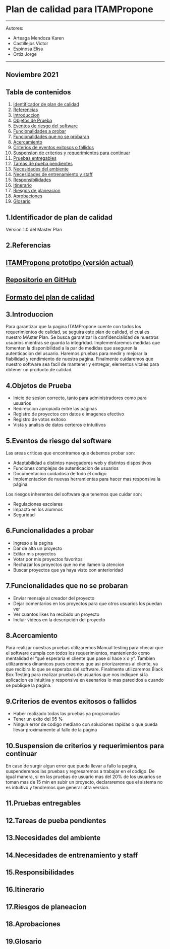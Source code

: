 # Plan de calidad para ITAMPropone
--- 
Autores:
- Arteaga Mendoza Karen
- Castillejos Victor
- Espinosa Elisa
- Ortiz Jorge
---


Noviembre 2021
---
## Tabla de contenidos
1) [Identificador de plan de calidad](#identificador)
2) [Referencias](#Referencias)
3) [Introduccion](#Introduccion)
4) [Objetos de Prueba](#Objetos)
5) [Eventos de riesgo del software ](#Eventos-de-riesgo)
6) [Funcionalidades a probar ](#Funcionalidades)
7) [Funcionalidades que no se probaran ](#Funcionalidades-no )
8) [Acercamiento](#Acercamiento)
9) [Criterios de eventos exitosos o fallidos ](#Criterios)
10) [Suspension de criterios y requerimientos para continuar  ](#Suspension)
11) [Pruebas entregables](#Pruebas)
12) [Tareas de pueba pendientes ](#Tareas)
13) [Necesidades del ambiente](#ambiente)
14) [Necesidades de entrenamiento y staff](#entrenamiento)
15) [Responsibilidades](#Responsibilidades)
16) [Itinerario](#Itinerario)
17) [Riesgos de planeacion](#Riesgos)
18) [Aprobaciones](#Aprobaciones)
19) [Glosario](#Glosario)


## 1.Identificador de plan de calidad <a name="identificador"></a>
Version 1.0 del Master Plan

## 2.Referencias <a name="Referencias"></a>
[ITAMPropone prototipo (versión actual)](https://app.moqups.com/mevbofgFeMiSIqXfxduif6CG89wNGW8F/view/page/af2dcae8a)
---
[Repositorio en GitHub](https://github.com/Ingenieria-de-Software-2021-ITAM/NullPointer-Markdown)
---
[Formato del plan de calidad](https://jmpovedar.files.wordpress.com/2014/03/ieee-829.pdf)
---


## 3.Introduccion <a name="Introduccion"></a>
Para garantizar que la pagina ITAMPropone cuente con todos los requerimientos de calidad, se seguira este plan de calidad, el cual es nuestro MAster Plan. Se busca garantizar la confidencialidad de nuestros usuarios mientras se guarda la integridad. Implementaremos medidas que fomenten la disponibilidad a la par de medidas que aseguren la autenticación del usuario. Haremos pruebas para medir y mejorar la fiabilidad y rendimiento de nuestra pagina. Finalmente  cuidaremos que nuestro software sea facil de mantener y entregar, elementos vitales para obtener un producto de calidad. 

## 4.Objetos de Prueba <a name="Objetos"></a>
- Inicio de sesion correcto, tanto para administradores como para usuarios
- Redireccion apropiada entre las paginas 
- Registro de proyectos con datos e imagenes efectivo
- Registro de votos exitoso
- Vista y analisis de datos certeros e intuitivos 

## 5.Eventos de riesgo del software <a name="Eventos-de-riesgo"></a>
Las areas criticas que encontramos que debemos probar son: 
- Adaptabilidad a distintos navegadores web y distintos dispositivos
- Funciones complejas de autenticacion de usuarios 
- Documentacion cuidadosa de todo el codigo
- Implementacion de nuevas herramientas para hacer mas responsiva la página 

Los riesgos inherentes del software que tenemos que cuidar son: 
- Regulaciones escolares 
- Impacto en los alumnos 
- Seguridad

## 6.Funcionalidades a probar <a name="Funcionalidades"></a>
- Ingreso a la pagina
- Dar de alta un proyecto 
- Editar mis proyectos 
- Votar por mis proyectos favoritos
- Rechazar los proyectos que no me llamen la atencion 
- Buscar proyectos que ya haya visto con anterioridad

## 7.Funcionalidades que no se probaran <a name="Funcionalidades-no"></a>
- Enviar mensaje al creador del proyecto 
- Dejar comentarios en los proyectos para que otros usuarios los puedan ver 
- Ver cuantos likes ha recibido un proyecto 
- Incluir videos en la descripción del proyecto
 
## 8.Acercamiento <a name="Acercamiento"></a>
Para realizar nuestras pruebas utilizaremos Manual testing para checar que el software
cumpla con todos los requerimientos, manteniendo como mentalidad el  “qué esperaría el cliente que pase sí hace x o y”. Tambien utilizaremos dinamicos pues creemos que asi priorizaremos al cliente, ya que recibira lo que se esperaba del software. Finalmente utilizaremos Black Box Testing para realizar pruebas de usuarios que nos indiquen si la aplicacion es intuitiva y responsiva en esenarios lo mas parecidos a cuando se publique la pagina. 

## 9.Criterios de eventos exitosos o fallidos <a name="Criterios"></a>
- Haber realizado todas las pruebas ya programadas
- Tener un exito del 95 % 
-  Ningun error de codigo mediano con soluciones rapidas o que pueda llevar proximamente al fallo de la pagina 

## 10.Suspension de criterios y requerimientos para continuar <a name="Suspension"></a>
En caso de surgir algun error que pueda llevar a fallo la pagina, suspenderemos las pruebas y regresaremos a trabajar en el codigo. De igual manera, si en las pruebas de usuario mas del 20% de los usuarios se toman mas de 15 min en subir un proyecto, declararemos que el sistema no es intuitivo y tendremos que generar otra version. 

## 11.Pruebas entregables <a name="Pruebas"></a>
## 12.Tareas de pueba pendientes <a name="Tareas"></a>
## 13.Necesidades del ambiente <a name="ambiente"></a>
## 14.Necesidades de entrenamiento y staff <a name="entrenamiento"></a>
## 15.Responsibilidades <a name="Responsibilidades"></a>
## 16.Itinerario <a name="Itinerario"></a>
## 17.Riesgos de planeacion <a name="Riesgos"></a>
## 18.Aprobaciones <a name="Aprobaciones"></a>
## 19.Glosario <a name="Glosario"></a>



